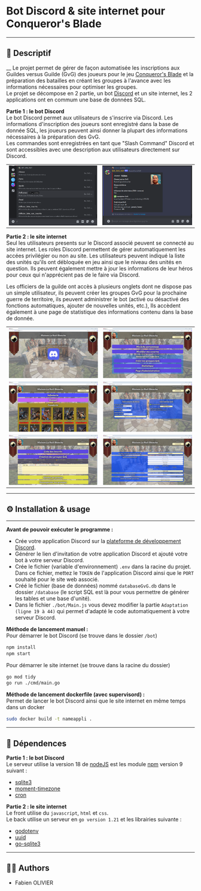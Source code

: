 # Bot Discord & site internet pour Conqueror's Blade

_______
## 📝 Descriptif
__
Le projet permet de gérer de façon automatisée les inscriptions aux Guildes versus Guilde (GvG) des joueurs pour le jeu [Conqueror's Blade](https://conqblade.com/fr) et la préparation des batailles en créant les groupes à l'avance avec les informations nécessaires pour optimiser les groupes.<br>
Le projet se décompose en 2 partie, un bot [Discord](https://discord.com) et un site internet, les 2 applications ont en commum une base de données SQL.

**Partie 1 : le bot Discord** <br>
Le bot Discord permet aux utilisateurs de s'inscrire via Discord. Les informations d'inscription des joueurs sont enregistré dans la base de donnée SQL, les joueurs peuvent ainsi donner la plupart des informations nécessaires à la préparation des GvG.<br>
Les commandes sont enregistrées en tant que "Slash Command" Discord et sont accessibles avec une description aux utilisateurs directement sur Discord.

<table align= "center" width="95%">
    <tbody>
        <tr>
            <td><img src="./img/listcommand.png"></td>
            <td><img src="./img/data.png"></td>
        </tr>   
    </tbody>
</table>

**Partie 2 : le site internet** <br>
Seul les utilisateurs presents sur le Discord associé peuvent se connecté au site internet. Les roles Discord permettent de gérer automatiquement les accées privilégier ou non au site.
Les utilisateurs peuvent indiqué la liste des unités qu'ils ont débloquée en jeu ainsi que le niveau des unités en question. Ils peuvent également mettre à jour les informations de leur héros pour ceux qui n'apprécient pas de le faire via Discord.

Les officiers de la guilde ont accès à plusieurs onglets dont ne dispose pas un simple utilisateur, ils peuvent créer les groupes GvG pour la prochaine guerre de territoire, ils peuvent administrer le bot (activé ou désactivé des fonctions automatiques, ajouter de nouvelles unités, etc.), Ils accèdent également à une page de statistique des informations contenu dans la base de donnée.

<table align= "center" width="95%">
    <tbody>
        <tr>
            <td><img src="./img/connexion.png"></td>
            <td><img src="./img/home.png"></td>
        </tr>
        <tr>
            <td><img src="./img/caserne.png"></td>
            <td><img src="./img/charactercard.png"></td>
        </tr>
        <tr>
            <td><img src="./img/creategroup.png"></td>
            <td><img src="./img/administration.png"></td>
        </tr>    
    </tbody>
</table>


_______
## ⚙️ Installation & usage
___
**Avant de pouvoir exécuter le programme :**<br>
- Crée votre application Discord sur la [plateforme de développement Discord](https://discord.com/developers/applications).
- Générer le lien d'invitation de votre application Discord et ajouté votre bot à votre serveur Discord.
- Crée le fichier (variable d'environnement) `.env` dans la racine du projet. Dans ce fichier, mettez le `TOKEN` de l'application Discord ainsi que le `PORT` souhaité pour le site web associé.
- Créé le fichier (base de données) nommé `databaseGvG.db` dans le dossier `/database` (le script SQL est là pour vous permettre de générer les tables et une base d'unité).
- Dans le fichier `./bot/Main.js` vous devez modifier la partie `Adaptation (ligne 19 à 44)` qui permet d'adapté le code automatiquement à votre serveur Discord.

**Méthode de lancement manuel :** <br>
Pour démarrer le bot Discord (se trouve dans le dossier `/bot`)
```sh
npm install
npm start
```
Pour démarrer le site internet (se trouve dans la racine du dossier)
```sh
go mod tidy
go run ./cmd/main.go
```

**Méthode de lancement dockerfile (avec supervisord) :**<br>
Permet de lancer le bot Discord ainsi que le site internet en même temps dans un docker 
```sh
sudo docker build -t nameappli .
```


_______
## 🔗 Dépendences
**Partie 1 : le bot Discord** <br>
Le serveur utilise la version 18 de [nodeJS](https://nodejs.org/en) est les module [npm](https://www.npmjs.com) version 9 suivant :<br>
- [sqlite3](https://www.npmjs.com/package/sqlite3)
- [moment-timezone](https://www.npmjs.com/package/moment-timezone)
- [cron](https://www.npmjs.com/package/cron)

**Partie 2 : le site internet** <br>
Le front utilise du `javascript`, `html` et `css`.<br>
Le back utilise un serveur en `go version 1.21` et les librairies suivante :
- [godotenv](https://github.com/joho/godotenv)
- [uuid](https://github.com/gofrs/uuid)
- [go-sqlite3](https://github.com/mattn/go-sqlite3)


_______
## 🧑‍💻 Authors
+ Fabien OLIVIER